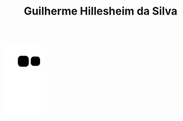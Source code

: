 <h1 align="center">Guilherme Hillesheim da Silva</h1> <br></br>

![Snake animation](https://github.com/GuilhermeHSilva1/GuilhermeHSilva1/blob/output/github-contribution-grid-snake.svg)
